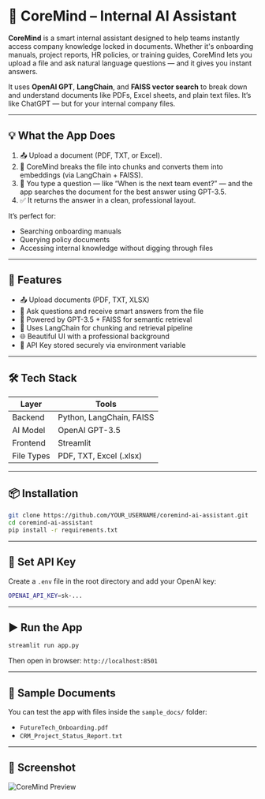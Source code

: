 # 🧠 CoreMind – Internal AI Assistant

**CoreMind** is a smart internal assistant designed to help teams instantly access company knowledge locked in documents. Whether it's onboarding manuals, project reports, HR policies, or training guides, CoreMind lets you upload a file and ask natural language questions — and it gives you instant answers.

It uses **OpenAI GPT**, **LangChain**, and **FAISS vector search** to break down and understand documents like PDFs, Excel sheets, and plain text files. It’s like ChatGPT — but for your internal company files.

---

## 💡 What the App Does

1. 📤 Upload a document (PDF, TXT, or Excel).
2. 🧠 CoreMind breaks the file into chunks and converts them into embeddings (via LangChain + FAISS).
3. 🤖 You type a question — like “When is the next team event?” — and the app searches the document for the best answer using GPT-3.5.
4. ✅ It returns the answer in a clean, professional layout.

It’s perfect for:
- Searching onboarding manuals
- Querying policy documents
- Accessing internal knowledge without digging through files

---

## 🚀 Features

- 📤 Upload documents (PDF, TXT, XLSX)
- 🔎 Ask questions and receive smart answers from the file
- 🤖 Powered by GPT-3.5 + FAISS for semantic retrieval
- 🧱 Uses LangChain for chunking and retrieval pipeline
- 🌐 Beautiful UI with a professional background
- 🔐 API Key stored securely via environment variable

---

## 🛠 Tech Stack

| Layer      | Tools                     |
|------------|----------------------------|
| Backend    | Python, LangChain, FAISS   |
| AI Model   | OpenAI GPT-3.5             |
| Frontend   | Streamlit                  |
| File Types | PDF, TXT, Excel (.xlsx)    |

---

## 📦 Installation

```bash
git clone https://github.com/YOUR_USERNAME/coremind-ai-assistant.git
cd coremind-ai-assistant
pip install -r requirements.txt
```

---

## 🔐 Set API Key

Create a `.env` file in the root directory and add your OpenAI key:

```bash
OPENAI_API_KEY=sk-...
```

---

## ▶️ Run the App

```bash
streamlit run app.py
```

Then open in browser: `http://localhost:8501`

---

## 🧪 Sample Documents

You can test the app with files inside the `sample_docs/` folder:
- `FutureTech_Onboarding.pdf`
- `CRM_Project_Status_Report.txt`

---

## 📸 Screenshot
![CoreMind Preview](coremind_preview.png)

